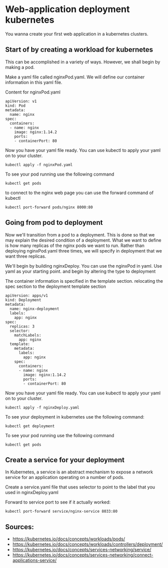# Web-application deployment kubernetes
You wanna create your first web application in a kubernetes clusters. 
## Start of by creating a workload for kubernetes
This can be accomplished in a variety of ways. However, we shall begin by making a pod.

Make a yaml file called nginxPod.yaml. We will define our container information in this yaml file.

Content for nginxPod.yaml
```
apiVersion: v1
kind: Pod
metadata:
  name: nginx
spec:
  containers:
  - name: nginx
    image: nginx:1.14.2
    ports:
    - containerPort: 80
```

Now you have your yaml file ready. You can use kubectl to apply your yaml on to your cluster. 

```
kubectl apply -f nginxPod.yaml
```
To see your pod running use the following command
```
kubectl get pods
```

to connect to the nginx web page you can use the forward command of kubectl
```
kubectl port-forward pods/nginx 8000:80
```

## Going from pod to deployment
Now we'll transition from a pod to a deployment.
This is done so that we may explain the desired condition of a deployment. What we want to define is how many replicas of the nginx pods we want to run. Rather than deploying nginxPod.yaml three times, we will specify in deployment that we want three replicas.

We'll begin by building nginxDeploy. You can use the nginxPod in yaml. Use yaml as your starting point. and begin by altering the type to deployment

The container information is specified in the template section. relocating the spec section to the deployment template section



```
apiVersion: apps/v1
kind: Deployment
metadata:
  name: nginx-deployment
  labels:
    app: nginx
spec:
  replicas: 3
  selector:
    matchLabels:
      app: nginx
  template:
    metadata:
      labels:
        app: nginx
    spec:
      containers:
      - name: nginx
        image: nginx:1.14.2
        ports:
        - containerPort: 80
```

Now you have your yaml file ready. You can use kubectl to apply your yaml on to your cluster. 

```
kubectl apply -f nginxDeploy.yaml
```
To see your deployment in kubernetes use the following command:
```
kubectl get deployment
```

To see your pod running use the following command
```
kubectl get pods
```


## Create a service for your deployment
In Kubernetes, a service is an abstract mechanism to expose a network service for an application operating on a number of pods.

Create a service.yaml file that uses selector to point to the label that you used in nginxDeploy.yaml


Forward to service port to see if it actually worked:
```
kubectl port-forward service/nginx-service 8033:80
```




## Sources: 
* https://kubernetes.io/docs/concepts/workloads/pods/
* https://kubernetes.io/docs/concepts/workloads/controllers/deployment/
* https://kubernetes.io/docs/concepts/services-networking/service/
* https://kubernetes.io/docs/concepts/services-networking/connect-applications-service/